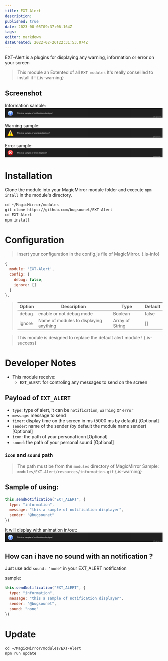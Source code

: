```yaml
---
title: EXT-Alert
description: 
published: true
date: 2023-08-05T09:37:06.164Z
tags: 
editor: markdown
dateCreated: 2022-02-26T22:31:53.074Z
---
```


EXT-Alert is a plugins for displaying any warning, information or error on your screen

> This module an Extented of all `EXT modules`
> It's really conseilled to install it !
{.is-warning}

## Screenshot

Information sample:
![](https://raw.githubusercontent.com/bugsounet/EXT-Alert/dev/informationShot.png)

Warning sample:
![](https://raw.githubusercontent.com/bugsounet/EXT-Alert/dev/warningShot.png)

Error sample:
![](https://raw.githubusercontent.com/bugsounet/EXT-Alert/dev/errorShot.png)

# Installation
Clone the module into your MagicMirror module folder and execute `npm intall` in the module's directory.
```
cd ~/MagicMirror/modules
git clone https://github.com/bugsounet/EXT-Alert
cd EXT-Alert
npm install
```

# Configuration
> insert your configuration in the config.js file of MagicMirror.
{.is-info}


```js
{
  module: 'EXT-Alert',
  config: {
    debug: false,
    ignore: []
  }
},
```

> | Option  | Description | Type | Default |
> | ------- | --- | --- | --- |
> | debug | enable or not debug mode | Boolean | false |
> | ignore | Name of modules to displaying anything | Array of String | [] |

> This module is designed to replace the default alert module !
{.is-success}

# Developer Notes

- This module receive:
  * `EXT_ALERT`: for controling any messages to send on the screen
  
## Payload of `EXT_ALERT`
 * `type`: type of alert, it can be `notification`, `warning` or `error`
 * `message`: message to send
 * `timer`: display time on the screen in ms (5000 ms by default) [Optional]
 * `sender`: name of the sender (by default the module name sender) [Optional]
 * `icon`: the path of your personal icon [Optional]
 * `sound`: the path of your personal sound [Optional]

### `icon` and `sound` path

> The path must be from the `modules` directory of MagicMirror
> Sample: `modules/EXT-Alert/resources/information.gif`
{.is-warning}


## Sample of using:
```js
this.sendNotification("EXT_ALERT", {
  type: "information",
  message: "this a sample of notification displayer",
  sender: "@bugsounet"
})
```

It will display with animation in/out:
![](https://raw.githubusercontent.com/bugsounet/EXT-Alert/dev/informationShot.png)

## How can i have no sound with an notification ?

Just use add `sound: "none"` in your EXT_ALERT notification

sample:
```js
this.sendNotification("EXT_ALERT", {
  type: "information",
  message: "this a sample of notification displayer",
  sender: "@bugsounet",
  sound: "none"
})
```

# Update
```
cd ~/MagicMirror/modules/EXT-Alert
npm run update
```
